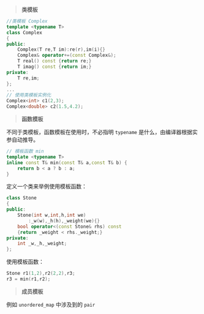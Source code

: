 > **类模板**

```c++
//类模板 Complex
template <typename T>
class Complex
{
public:
    Complex(T re,T im):re(r),im(i){}
    Complex& operator+=(const Complex&);
    T real() const {return re;}
    T imag() const {return im;}
private:
    T re,im;
};
...
// 使用类模板实例化   
Complex<int> c1(2,3);
Complex<double> c2(1.5,4.2);
```



> **函数模板**

不同于类模板，函数模板在使用时，不必指明 `typename` 是什么，由编译器根据实参自动推导。

```c++
// 模板函数 min
template <typename T>
inline const T& min(const T& a,const T& b) {
    return b < a ? b : a;
}
```

定义一个类来举例使用模板函数：

```c++
class Stone
{
public:
    Stone(int w,int,h,int we)
        :_w(w),_h(h),_weight(we){}
    bool operator<(const Stone& rhs) const
    {return _weight < rhs._weight;}
private:
    int _w,_h,_weight;
};
```

使用模板函数：

```c++
Stone r1(1,2),r2(2,2),r3;
r3 = min(r1,r2);
```



> **成员模板**

例如 `unordered_map` 中涉及到的 `pair`

```c++
```


